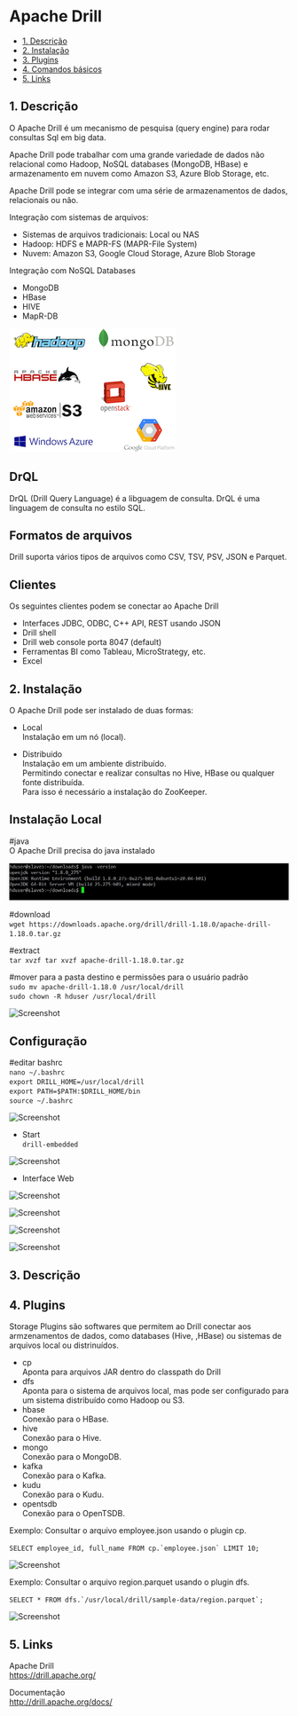 # Apache Drill

- [1. Descrição](#link1)
- [2. Instalação](#link2)
- [3. Plugins](#link3)
- [4. Comandos básicos](#link4)
- [5. Links](#link5)

<a id="link1"></a>
## 1. Descrição

O Apache Drill é um mecanismo de pesquisa (query engine) para rodar consultas Sql em big data.</br>

Apache Drill pode trabalhar com uma grande variedade de dados não relacional como Hadoop, NoSQL databases (MongoDB, HBase) e armazenamento em nuvem como Amazon S3, Azure Blob Storage, etc.

Apache Drill pode se integrar com uma série de armazenamentos de dados, relacionais ou não.

Integração com sistemas de arquivos:

- Sistemas de arquivos tradicionais: Local ou NAS
- Hadoop: HDFS e MAPR-FS (MAPR-File System)
- Nuvem: Amazon S3, Google Cloud Storage, Azure Blob Storage

Integração com NoSQL Databases
- MongoDB
- HBase
- HIVE
- MapR-DB

![Screenshot](/images/d00.jpg)

## DrQL
DrQL (Drill Query Language) é a libguagem de consulta. DrQL é uma linguagem de consulta no estilo SQL.

## Formatos de arquivos
Drill suporta vários tipos de arquivos como CSV, TSV, PSV, JSON e Parquet.

## Clientes
Os seguintes clientes podem se conectar ao Apache Drill

- Interfaces JDBC, ODBC, C++ API, REST usando JSON
- Drill shell
- Drill web console porta 8047 (default)
- Ferramentas BI como Tableau, MicroStrategy, etc.
- Excel

<a id="link2"></a>
## 2. Instalação

O Apache Drill pode ser instalado de duas formas:

- Local</br>
Instalação em um nó (local).

- Distribuido</br>
Instalação em um ambiente distribuído.</br>
Permitindo conectar e realizar consultas no Hive, HBase ou qualquer fonte distribuída.</br>
Para isso é necessário a instalação do ZooKeeper.</br>

## Instalação Local

#java</br>
O Apache Drill precisa do java instalado

![Screenshot](/images/d01.jpg)

#download</br>
```wget https://downloads.apache.org/drill/drill-1.18.0/apache-drill-1.18.0.tar.gz```

#extract</br>
```tar xvzf tar xvzf apache-drill-1.18.0.tar.gz```

#mover para a pasta destino e permissões para o usuário padrão</br>
```sudo mv apache-drill-1.18.0 /usr/local/drill```</br>
```sudo chown -R hduser /usr/local/drill```</br>

![Screenshot](/images/d02.jpg)

## Configuração

#editar bashrc</br>
```nano ~/.bashrc```</br>
```export DRILL_HOME=/usr/local/drill```</br>
```export PATH=$PATH:$DRILL_HOME/bin```</br>
```source ~/.bashrc```</br>

![Screenshot](/images/d03.jpg)

- Start</br>
```drill-embedded```</br>

![Screenshot](/images/d04.jpg)

- Interface Web</br>

![Screenshot](/images/d05.jpg)

![Screenshot](/images/d06.jpg)

![Screenshot](/images/d07.jpg)

![Screenshot](/images/d08.jpg)

<a id="link3"></a>
## 3. Descrição


<a id="link4"></a>
## 4. Plugins

Storage Plugins são softwares que permitem ao Drill conectar aos armzenamentos de dados, como databases (Hive, ,HBase) ou sistemas de arquivos local ou distrinuídos.

- cp</br>
Aponta para arquivos JAR dentro do classpath do Drill</br>
- dfs</br>
Aponta para o sistema de arquivos local, mas pode ser configurado para um sistema distribuído como Hadoop ou S3.</br>
- hbase</br>
Conexão para o HBase.</br>
- hive</br>
Conexão para o Hive.</br>
- mongo</br>
Conexão para o MongoDB.</br>
- kafka</br>
Conexão para o Kafka.</br>
- kudu</br>
Conexão para o Kudu.</br>
- opentsdb</br>
Conexão para o OpenTSDB.</br>

Exemplo: Consultar o arquivo employee.json usando o plugin cp.</br>

```SELECT employee_id, full_name FROM cp.`employee.json` LIMIT 10;```</br>

![Screenshot](/images/d09.jpg)

Exemplo: Consultar o arquivo region.parquet usando o plugin dfs.</br>

```SELECT * FROM dfs.`/usr/local/drill/sample-data/region.parquet`;```

![Screenshot](/images/d10.jpg)


<a id="link5"></a>
## 5. Links

Apache Drill</br>
https://drill.apache.org/</br>

Documentação</br>
http://drill.apache.org/docs/
